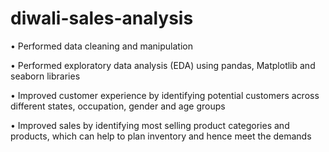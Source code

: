 # diwali-sales-analysis
•	Performed data cleaning and manipulation

•	Performed exploratory data analysis (EDA) using pandas, Matplotlib and seaborn libraries

•	Improved customer experience by identifying potential customers across different states, occupation, gender and age groups

•	Improved sales by identifying most selling product categories and products, which can help to plan inventory and hence meet the demands
